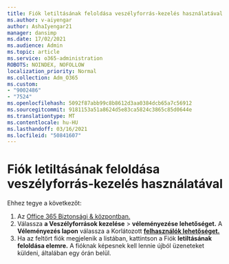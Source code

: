 ```yaml
---
title: Fiók letiltásának feloldása veszélyforrás-kezelés használatával
ms.author: v-aiyengar
author: AshaIyengar21
manager: dansimp
ms.date: 17/02/2021
ms.audience: Admin
ms.topic: article
ms.service: o365-administration
ROBOTS: NOINDEX, NOFOLLOW
localization_priority: Normal
ms.collection: Adm_O365
ms.custom:
- "9002486"
- "7524"
ms.openlocfilehash: 5092f87abb99c8b8612d3aa0384dcb65a7c56912
ms.sourcegitcommit: 9181153a51a8624d5e83ca5824c3865c85d0644e
ms.translationtype: MT
ms.contentlocale: hu-HU
ms.lasthandoff: 03/16/2021
ms.locfileid: "50841607"
---
```

# <a name="unblock-an-account-by-using-threat-management"></a>Fiók letiltásának feloldása veszélyforrás-kezelés használatával

Ehhez tegye a következőt: 

1. Az [Office 365 Biztonsági & központban.](https://go.microsoft.com/fwlink/p/?linkid=2077143)
1. Válassza **a Veszélyforrások kezelése**  >  **véleményezése lehetőséget.** A **Véleményezés lapon** válassza a Korlátozott **[felhasználók lehetőséget.](https://go.microsoft.com/fwlink/?linkid=2103514)**
1. Ha az feltört fiók megjelenik a listában, kattintson a Fiók **letiltásának feloldása elemre.** A fióknak képesnek kell lennie újból üzeneteket küldeni, általában egy órán belül.